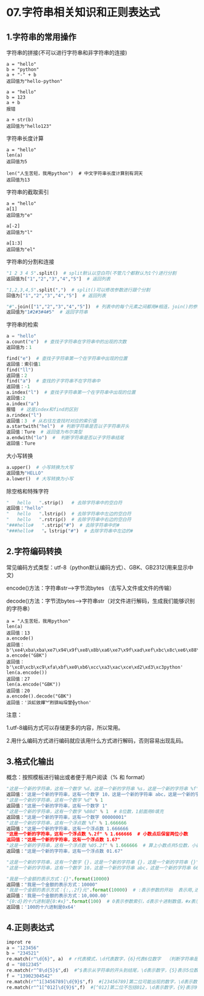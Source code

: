 # 07.字符串相关知识和正则表达式



## 1.字符串的常用操作

字符串的拼接(不可以进行字符串和非字符串的连接)

```
a = "hello"
b = "python"
a + "-" + b
返回值为"hello-python"

a = "hello"
b = 123
a + b
报错

a + str(b)
返回值为"hello123"
```

字符串长度计算

```
a = "hello"
len(a)
返回值为5

len("人生苦短，我用python")  # 中文字符串长度计算别有洞天
返回值为13
```

字符串的截取索引

```
a = "hello"
a[1]
返回值为"e"

a[-2]
返回值为"l"

a[1:3]
返回值为"el"
```

字符串的分割和连接

```python
"1 2 3 4 5".split()  # split默认以空白符(不管几个都默认为1个)进行分割
返回值为["1","2","3","4","5"]  # 返回列表

"1,2,3,4,5".split(",")  # split()可以修改参数进行跟个分割
回值为["1","2","3","4","5"]  # 返回列表

"#".join(["1","2","3","4","5"])  # 列表中的每个元素之间都用#相连，join()的参数是列表
返回值为"1#2#3#4#5"  # 返回字符串
```

字符串的检索

```python
a = "hello"
a.count("e")  # 查找子字符串在字符串中的出现的次数
返回值为：1

find("e")  # 查找子字符串第一个在字符串中出现的位置
返回值：索引值1
find("ll")
返回值：2
find("a")  # 查找的子字符串不在字符串中
返回值：-1
a.index("l")  # 查找子字符串第一个在字符串中出现的位置
返回值:2
a.index("a")
报错  # 这是index和find的区别
a.rindex("l")
返回值：3  # 从右往左查找时对应的索引值
a.startwith("hel")  # 判断字符串是否以子字符串开头
返回值：Ture  # 返回值为布尔类型
a.endwith("lo")  #  判断字符串是否以子字符串结尾
返回值：Ture
```

大小写转换

```python
a.upper()  # 小写转换为大写
返回值为"HELLO"
a.lower()  # 大写转换为小写
```

除空格和特殊字符

```python
"   hello   ".strip()   # 去除字符串中的空白符
返回值："hello"
"   hello   ".lstrip()  # 去除字符串中左边的空白符
"   hello   ".rstrip()  # 去除字符串中右边的空白符  
"###hello#   ".strip("#")  # 去除字符串中的#
"###hello#   "。lstrip("#")  # 去除字符串中左边的#
```



## 2.字符编码转换

常见编码方式类型：utf-8（python默认编码方式）、GBK、GB2312(用来显示中文)

encode()方法：字符串str-->字节流bytes （去写入文件或文件的传输）

decode()方法：字节流bytes-->字符串str（对文件进行解码，生成我们能够识别的字符串）

```
a = "人生苦短，我用python"
len(a)
返回值：13
a.encode()
返回值：b'\xe4\xba\xba\xe7\x94\x9f\xe8\x8b\xa6\xe7\x9f\xad\xef\xbc\x8c\xe6\x88\x91\xe7\x94\xa8python'
a.encode("GBK")
返回值：b'\xc8\xcb\xc9\xfa\xbf\xe0\xb6\xcc\xa3\xac\xce\xd2\xd3\xc3python'
len(a.encode())
返回值：27
len(a.encode("GBK"))
返回值：20
a.encode().decode("GBK")
返回值：'浜虹敓鑻︾煭锛屾垜鐢╬ython'
```

注意：

1.utf-8编码方式可以存储更多的内容，所以常用。

2.用什么编码方式进行编码就应该用什么方式进行解码，否则容易出现乱码。

## 3.格式化输出

概念：按照模板进行输出或者便于用户阅读（%  和   format）

```python
"这是一个新的字符串，这有一个数字 %d，这是一个新的字符串 %s，这是一个新的字符串 %f" % (10,"abc",1.3333)
返回值：'这是一个新的字符串，这有一个数字 10，这是一个新的字符串 abc，这是一个新的字符串 1.333300'
"这是一个新的字符串，这有一个数字 %d" % 1
返回值："这是一个新的字符串，这有一个数字 1"
"这是一个新的字符串，这有一个数字 %08d" % 1  # 8位数，1前面用0填充
返回值："这是一个新的字符串，这有一个数字 00000001" 
"这是一个新的字符串，这有一个浮点数 %f" % 1.666666
返回值："这是一个新的字符串，这有一个浮点数 1.666666
"这是一个新的字符串，这有一个浮点数 %.2f" % 1.666666  # 小数点后保留两位小数
返回值："这是一个新的字符串，这有一个浮点数 1.67" 
"这是一个新的字符串，这有一个浮点数 %05.2f" % 1.666666  # 算上小数点共5位数，小数点后保留两位小数
返回值："这是一个新的字符串，这有一个浮点数 01.67"

"这是一个新的字符串，这有一个数字 {}，这是一个新的字符串 {}，这是一个新的字符串 {}".format(10,"abc",666666)  # {}充当占位符，有几个占位符format()就应输入几个参数
"这是一个新的字符串，这有一个数字 10，这是一个新的字符串 abc，这是一个新的字符串 666666"

"我是一个金额的表示方式：{}".format(10000)
返回值："我是一个金额的表示方式：10000"
"我是一个金额的表示方式：{:,.2f}元".format(10000)  # :表示参数的开始  表示用,进行分割  小数点后保留两位
返回值：'我是一个金额的表示方式：10,000.00'
"{0:d}的十六进制是{0:#x}".format(100)  # 0表示参数索引，d表示十进制数值，#x表示16进制的数值
返回值：'100的十六进制是0x64'
```



## 4.正则表达式

```python
improt re  
a = "123456"
b = "234521"
re.match(r"\d{6}", a)  # r代表模式，\d代表数字，{6}代表6位数字  （判断字符串是否为6位数字）
d = "8012345"
re.match(r"^8\d{5}$",d)  #^$表示从字符串的开头到结尾，\d表示数字，{5}表示5位数字（判断字符串是否是工号）
f = "13902304542" 
re.match(r"^1[3456789]\d{9}$",f)  #[23456789]第二位可能出现的数字，\d表示数字，{9}表示9位数字（判断该字符串是否为手机号）
re.match(r"^1[^012]\d{9}$",f)  #[^012]第二位不包括012，\d表示数字，{9}表示9位数字（判断该字符串是否为手机号）
```

